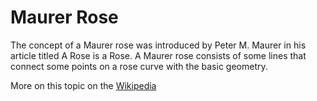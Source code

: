 # Maurer Rose

The concept of a Maurer rose was introduced by Peter M. Maurer in his article titled A Rose is a Rose. A Maurer rose consists of some lines that connect some points on a rose curve with the basic geometry.

More on this topic on the [Wikipedia](https://en.wikipedia.org/wiki/Maurer_rose)
